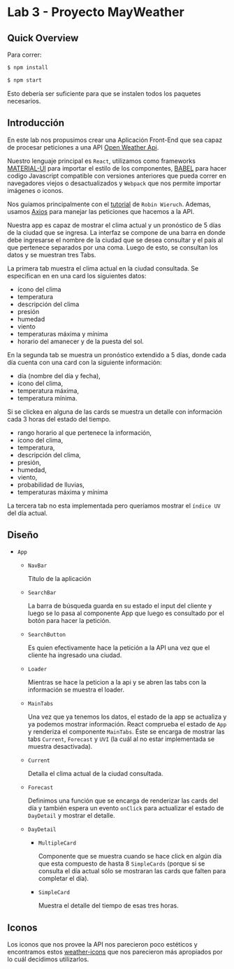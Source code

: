 # Lab 3 - Proyecto MayWeather

## Quick Overview

Para correr:

``` bash
$ npm install

$ npm start
```

Esto debería ser suficiente para que se instalen todos los paquetes necesarios.

## Introducción

En este lab nos propusimos crear una Aplicación Front-End que sea capaz de
procesar peticiones a una API [Open Weather Api](https://openweathermap.org/).

Nuestro lenguaje principal es `React`, utilizamos como frameworks
[MATERIAL-UI](https://material-ui.com/) para importar el estilo de los
componentes, [BABEL](https://babeljs.io/docs/en/) para hacer codigo Javascript
compatible con versiones anteriores que pueda correr en navegadores viejos o
desactualizados y `Webpack` que nos permite importar
imágenes o iconos.


Nos guiamos principalmente con el
[tutorial](https://www.robinwieruch.de/minimal-react-webpack-babel-setup/) de
`Robin Wieruch`. Ademas, usamos [Axios](https://github.com/axios/axios) para
manejar las peticiones que hacemos a la API.

Nuestra app es capaz de mostrar el clima actual y un pronóstico de 5 días de la
ciudad que se ingresa. La interfaz se compone de una barra en donde debe
ingresarse el nombre de la ciudad que se desea consultar y el país al que
pertenece separados por una coma. Luego de esto, se consultan los datos y se
muestran tres Tabs.

La primera tab muestra el clima actual en la ciudad consultada. Se
especifican en en una card los siguientes datos:

- ícono del clima
- temperatura
- descripción del clima
- presión
- humedad
- viento
- temperaturas máxima y mínima
- horario del amanecer y de la puesta del sol.

En la segunda tab se muestra un pronóstico extendido a 5 días, donde cada día
cuenta con una card con la siguiente información:

- día (nombre del día y fecha),
- ícono del clima,
- temperatura máxima,
- temperatura mínima.

Si se clickea en
alguna de las cards se muestra un detalle con información cada 3 horas del
estado del tiempo.

- rango horario al que pertenece la información,
- ícono del clima,
- temperatura,
- descripción del clima,
- presión,
- humedad,
- viento,
- probabilidad de lluvias,
- temperaturas máxima y mínima


La tercera tab no esta implementada pero queríamos mostrar el `índice UV` del
día actual.

## Diseño

- `App`

  - `NavBar`

      Titulo de la aplicación

  - `SearchBar`

      La barra de búsqueda guarda en su estado el input del cliente y luego se
      lo pasa al componente App que luego es consultado por el botón para hacer
      la petición.

  - `SearchButton`

      Es quien efectivamente hace la petición a la API una vez que el cliente ha
      ingresado una ciudad.

  - `Loader`

      Mientras se hace la peticion a la api y se abren las tabs con la
      información se muestra el loader.

  - `MainTabs`

      Una vez que ya tenemos los datos, el estado de la app se actualiza y ya
      podemos mostrar información. React comprueba el estado de `App` y
      renderiza el componente `MainTabs`. Éste se encarga de mostrar las tabs
      `Current`, `Forecast` y `UVI` (la cuál al no estar implementada se muestra
      desactivada).

  - `Current`

      Detalla el clima actual de la ciudad consultada.

  - `Forecast`

      Definimos una función que se encarga de renderizar las cards del día y
      también espera un evento `onClick` para actualizar el estado de
      `DayDetail` y mostrar el detalle.

  - `DayDetail`

      - `MultipleCard`

        Componente que se muestra cuando se hace click en algún día que esta
        compuesto de hasta 8 `SimpleCards` (porque si se consulta el día actual
        sólo se mostraran las cards que falten para completar el día).

      - `SimpleCard`

        Muestra el detalle del tiempo de esas tres horas.

## Iconos

Los iconos que nos provee la API nos parecieron poco estéticos y encontramos
estos [weather-icons](https://erikflowers.github.io/weather-icons/) que nos
parecieron más apropiados por lo cuál decidimos utilizarlos.
